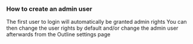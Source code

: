 ### How to create an admin user

The first user to login will automatically be granted admin rights
You can then change the user rights by default and/or change the admin user afterwards from the Outline settings page
